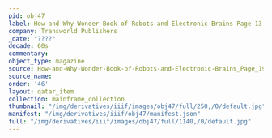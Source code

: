 ```yaml
---
pid: obj47
label: How and Why Wonder Book of Robots and Electronic Brains Page 13
company: Transworld Publishers
_date: "????"
decade: 60s
commentary:
object_type: magazine
source: How-and-Why-Wonder-Book-of-Robots-and-Electronic-Brains_Page_19
source_name:
order: '46'
layout: qatar_item
collection: mainframe_collection
thumbnail: "/img/derivatives/iiif/images/obj47/full/250,/0/default.jpg"
manifest: "/img/derivatives/iiif/obj47/manifest.json"
full: "/img/derivatives/iiif/images/obj47/full/1140,/0/default.jpg"
---
```

